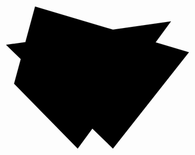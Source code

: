 <svg xmlns="http://www.w3.org/2000/svg" viewBox="0 0 300.05 232.73">
    <g id="Layer_2" data-name="Layer 2">
        <g id="Layer_1-2" data-name="Layer 1">
            <polyline class="cls-1" points="35.28 59.33 50.74 2.5 296.65 75.58 175.18 229.65 4.32 63.73 268.01 26.2 118.88 229.65 17.16 125.95 27.86 86.6"/>
            <path class="cls-2" d="M77,96.4h-6.6c-.7,0-.7,0-.7-.71V70.26a2.91,2.91,0,0,1,0-.66c0-.3-.15-.4-.46-.4H59.9c-.31,0-.41-.15-.41-.4V63.41c0-.81,0-.81.81-.81H87.15c.4-.05.55.1.55.5,0,1.82,0,3.68,0,5.54,0,.46-.2.56-.55.56-1.06,0-2.07,0-3.08,0H78.53c-1.11,0-1-.1-1,1V95.79C77.53,96.35,77.53,96.4,77,96.4ZM65.74,67.33c-.1,0-.2,0-.2.06s0,.25.15.25.15,0,.2,0S65.84,67.33,65.74,67.33Zm.3-3.27c-.05.2.1.25.25.3s.26-.1.2-.2,0-.35-.2-.35A.27.27,0,0,0,66,64.06Zm.81,3.12a.6.6,0,0,0,0,.91C67,67.79,67.25,67.49,66.85,67.18Zm3.17.71a1.26,1.26,0,0,1,0-.86.75.75,0,0,0,0-.9c-.1-.26-.25-.46,0-.76s0-.35-.25-.35a.69.69,0,0,0-.5.4c-.11.3-.06.66.25.76s.3.4.2.7a2.25,2.25,0,0,0,0,1.51A.47.47,0,0,0,70,67.89ZM71.48,80c-.1.35-.1.65.15.75s.51-.2.76-.4C72,80.28,71.78,80.13,71.48,80Zm.3-8.26a.37.37,0,0,0,.2.4.22.22,0,0,0,.16-.15.26.26,0,0,0-.16-.35C71.88,71.67,71.78,71.72,71.78,71.77Zm.41,15.76a.33.33,0,0,0,0,.46,7.17,7.17,0,0,1,.7,1.56c.35-.3.25-.56.1-.86a1.93,1.93,0,0,1-.2-1.51c.05-.1,0-.3-.25-.45C72.39,87,72.49,87.33,72.19,87.53Zm0-18.13a.23.23,0,0,0,.15.15s.15-.1.2-.15a.83.83,0,0,0-.2-.81A.72.72,0,0,0,72.19,69.4Zm.45,16.32c-.1,0-.15.1-.2.2s0,.25.15.25.15-.1.15-.15S72.74,85.77,72.64,85.72Zm0,5.09s.1,0,.15,0a.47.47,0,0,0,0-.61l-.1,0C72.64,90.35,72.49,90.56,72.64,90.81Zm.15-22.57c0,.1,0,.2.2.15s.2-.15.2-.2c-.1-.45-.3-.86,0-1.26.05-.05-.1-.25-.25-.3s-.2.1-.25.2-.1.35-.15.61C72.74,67.64,72.69,67.94,72.79,68.24Zm.76,6.15c-.36-.21-.56-.15-.66.25,0,.1-.1.2-.1.3s0,.2,0,.2a.14.14,0,0,0,.25,0c.15-.3.56-.25.76-.5C73.8,74.44,73.65,74.44,73.55,74.39Zm-.66,18.28c.1.4-.1.81.1,1.21.05.1.05.35.3.3a.44.44,0,0,0,.21-.4c-.1-.4-.26-.76-.36-1.16A.54.54,0,0,1,72.89,92.67Zm.81-23a.48.48,0,0,0-.1-.6c0-.1-.15,0-.25,0-.26.1-.31.3-.31.55a2.19,2.19,0,0,0,.31,1.06C73.5,70.21,73.45,69.9,73.7,69.65Zm-.25,6.15c-.1,0-.21.1-.21.25s.11.3.31.3a.18.18,0,0,0,.2-.2C73.65,76.05,73.6,75.85,73.45,75.8Zm0-4.44a1.4,1.4,0,0,0,.2,1.16C73.9,71.82,73.9,71.72,73.45,71.36Zm.5,1.82c0-.2,0-.35-.2-.35s-.15.1-.15.2.05.25.15.35S74,73.28,74,73.18Zm0-9.67a.81.81,0,0,0,0,.75C74.2,63.76,74.2,63.76,73.9,63.51ZM74,92c0,.1,0,.2.15.25s.1,0,.15-.15,0-.21-.15-.26A.16.16,0,0,0,74,92Zm.25-1.77c0-.15,0-.45-.1-.35-.3.2,0,.55-.05.86C74.25,90.56,74.15,90.35,74.25,90.2Zm0-1.31a.13.13,0,0,0,.15-.15c.05-.1,0-.25-.1-.25s-.2,0-.2.1A.24.24,0,0,0,74.2,88.89Zm.1-6.14c0,.65.4,1.21.25,1.91a1.72,1.72,0,0,1-.25.71c-.1.15,0,.25,0,.3s.2,0,.25-.1.05-.15.1-.2a6.94,6.94,0,0,0-.4-4.08c0-.05,0-.1-.15-.05A7.81,7.81,0,0,0,74.3,82.75Zm.15-14.31c-.1,0-.2,0-.25.1s0,.2.15.2.2,0,.2-.15S74.5,68.49,74.45,68.44Zm0,11.18c-.2.46-.2.46,0,1C74.55,80.18,74.6,79.93,74.4,79.62Zm.2-10.17c0,.15.1.15.21.15a.18.18,0,0,0,.2-.2c-.05-.05-.05-.15-.15-.1S74.6,69.3,74.6,69.45Zm1.16.1c-.4.45-.35.5,0,.86,0,.1.1.15,0,.2s-.1.2-.2.1-.35,0-.35.2,0,.4.3.25.66.15,1,0c-.55-.7-.35-1.56-.61-2.42C75.71,69.05,76,69.3,75.76,69.55ZM76,92.42a.09.09,0,0,0,.15,0,.43.43,0,0,0,0-.66C75.81,92,75.76,92.17,76,92.42Zm.05,1c-.1,0-.15.1-.15.2s0,.25.15.25.21-.1.21-.25A.22.22,0,0,0,76,93.43Zm.91-26.95s.1,0,.15,0,0-.3-.25-.51C76.77,66.18,76.67,66.33,76.92,66.48Zm.15-1.71c0-.26.3-.56-.15-.86,0,.6-.3,1.11-.1,1.76C77.17,65.37,77.07,65.07,77.07,64.77Zm.71,3.42c0,.1.1.1.2.1s.2-.05.15-.1c-.1-.3.1-.55-.15-.91A1.28,1.28,0,0,0,77.78,68.19Zm2.37-3.32s0,.15,0,.2c.51-.35.51-.35-.15-.86A5.61,5.61,0,0,0,80.15,64.87Zm.8,1.66c-.1,0-.2-.25-.3,0a.25.25,0,0,0,0,.35c.15,0,.25.1.35,0A.18.18,0,0,0,81,66.53Zm2.22-2.62a.43.43,0,0,0-.15-.3.34.34,0,0,0-.56,0,.72.72,0,0,0,0,.55c.15.25,0,.45,0,.71-.15.45-.35.95,0,1.41a.81.81,0,0,1,.15.75,5.69,5.69,0,0,0-.1.86.32.32,0,0,0,.2.4.39.39,0,0,0,.41-.25,2.36,2.36,0,0,0,.3-1.51C83.47,65.62,83.07,64.77,83.17,63.91Zm1.31.35a.18.18,0,0,1-.15-.05c-.36,0-.31.15-.31.35s.1.26.15.36A1.28,1.28,0,0,1,84.53,66v.7c0,.1,0,.25.15.25s.25-.1.25-.25c0-.65.1-1.31.2-2.17C85.13,64.16,85.08,64.11,84.48,64.26Z"/>
            <path class="cls-2" d="M90.22,72.12A13.18,13.18,0,0,1,93,66.23a10.4,10.4,0,0,1,4.79-3.08,21.83,21.83,0,0,1,4.43-.95,33.68,33.68,0,0,1,5.94-.1,19.53,19.53,0,0,1,6.1,1.26,10.13,10.13,0,0,1,6,5.79,20.17,20.17,0,0,1,1.46,6.45c.1,1.61.1,3.22,0,4.83A22.94,22.94,0,0,1,119.89,90a11.13,11.13,0,0,1-6.6,6.1A19.67,19.67,0,0,1,108,97c-.71,0-1.41.1-2.12.1a26.62,26.62,0,0,1-6.29-.65,11.07,11.07,0,0,1-7.66-5.79,20.64,20.64,0,0,1-1.71-5.39,34.87,34.87,0,0,1-.45-6.55A24.71,24.71,0,0,1,90.22,72.12Zm4.13,12.54c.05,0,0-.2-.1-.25a3.38,3.38,0,0,1-.5-1.66,2,2,0,0,0-.46-1.26,2.89,2.89,0,0,1-.4-2.37,3.27,3.27,0,0,0-.1-1.56,1.67,1.67,0,0,1,0-.86,3.13,3.13,0,0,0,.1-1.91,3,3,0,0,1-.1-1.76c0-.2,0-.46.25-.61a.34.34,0,0,0,0-.5,1.78,1.78,0,0,1-.15-.71A4.41,4.41,0,0,1,92.69,69a.45.45,0,0,0-.1-.21c-.1,0-.15,0-.2.06-.31.2-.56,1.56-.31,1.76.76.6.56,1.31.41,2.06a5.22,5.22,0,0,0-.16,1.51c.26,1.47-.55,3,.11,4.49,0,.1,0,.25,0,.4a5.76,5.76,0,0,0,.65,2.87,2.84,2.84,0,0,1,.35,1.31c0,.61.21,1.21.25,1.81a1.38,1.38,0,0,0,.76.91C94.4,85.47,94.2,85.06,94.35,84.66Zm-.86-4.53c.16.05.26-.1.26-.25a.25.25,0,0,0-.26-.26.18.18,0,0,0-.2.16C93.29,80,93.39,80.13,93.49,80.13Zm.51-2a2,2,0,0,0,.1,1.62c.05.15.1.3.3.25a.31.31,0,0,0,.2-.41,1.21,1.21,0,0,1,.05-1.1A.39.39,0,0,0,94.3,78,.34.34,0,0,0,94,78.16Zm.5-10.27a.32.32,0,0,0,.3.25.28.28,0,0,0,.2-.35c-.1-.46-.2-.91-.3-1.31,0-.15-.2-.3-.35-.2s-.15.2-.1.45S94.4,67.49,94.5,67.89Zm0,13.25c-.2,0-.2.15-.2.25a.27.27,0,0,0,.3.3c.15,0,.2-.15.15-.3A.24.24,0,0,0,94.45,81.14Zm.91,7.15c-.1-.1-.2-.2-.36-.1a.14.14,0,0,0,0,.25c.21.2.16.5.51.76A1.35,1.35,0,0,0,95.36,88.29ZM95.26,75c.2,0,.25-.15.25-.35s-.05-.45-.3-.45-.15.2-.15.35S95.06,75,95.26,75Zm.45,14.86c.05,0,.1-.1.1-.15s0-.3-.15-.3-.1.15-.15.25S95.56,90,95.71,89.9Zm-.15-22.62s0,.16.15.11.1-.11.1-.16c0-.2,0-.35-.2-.45A.57.57,0,0,0,95.56,67.28Zm1,.16a.21.21,0,0,0,.2.2.27.27,0,0,0,.15-.25,2.79,2.79,0,0,0-.56-1.57C96.41,66.43,96.57,66.93,96.57,67.44Zm0,5.23a.19.19,0,0,0-.21.21.27.27,0,0,0,.16.25c.15,0,.15-.1.2-.2S96.67,72.72,96.57,72.67Zm-.21,2.47s0,.15.11.15.2-.05.2-.15,0-.15-.1-.15S96.36,75,96.36,75.14Zm.86,14.61c0-.2-.15-.3-.35-.3a.27.27,0,0,0-.2.3,2.2,2.2,0,0,0,.4,1.06A3,3,0,0,0,97.22,89.75Zm-.25-21A1.46,1.46,0,0,0,97.22,70,1.51,1.51,0,0,0,97,68.74Zm.15,16.93c-.05,0-.1.1-.1.15s0,.15.15.1,0,0,.1-.1A.16.16,0,0,0,97.12,85.67Zm4.53-16.42a5.31,5.31,0,0,0-3.37,3.12,17.77,17.77,0,0,0-.91,6.7,27.85,27.85,0,0,0,.2,3.53,16.17,16.17,0,0,0,1.06,4.28,5.7,5.7,0,0,0,2.92,2.92,9.14,9.14,0,0,0,3.23.7,10.87,10.87,0,0,0,4.78-.6A5.79,5.79,0,0,0,113,86.37c.9-2.26.9-4.68,1.1-7.1a21.94,21.94,0,0,0-.2-3.73,13.73,13.73,0,0,0-.65-2.82,5.46,5.46,0,0,0-3.43-3.47,12,12,0,0,0-3.93-.66A11.35,11.35,0,0,0,101.65,69.25ZM98.08,93a7.62,7.62,0,0,1-.1-1.51v-.05a.32.32,0,0,0-.31-.25.27.27,0,0,0-.15.25,12.34,12.34,0,0,0,0,1.36.7.7,0,0,0,.36.56A.32.32,0,0,0,98.08,93Zm1.61.91a.85.85,0,0,0,0-.35c.05-.36,0-.56-.2-.41s-.15.56-.15.81a.3.3,0,0,0,.15.3C99.74,94.23,99.69,94.08,99.69,93.93Zm.25-27.2a.38.38,0,0,0-.3.4c0,.15.1.31.3.36s.3-.21.35-.41S100.19,66.73,99.94,66.73Zm1.71,25.44a.28.28,0,0,0-.25.4c0,.2,0,.5.25.5s.15-.3.21-.45S101.9,92.17,101.65,92.17Zm0,2.26c-.05-.05-.15,0-.15,0-.2.31,0,.56.1.86.05,0,.1.15.15.2s.15.05.21.05a.46.46,0,0,0,.2-.3A2.52,2.52,0,0,0,101.65,94.43Zm.56-3.42c-.31,0-.31.25-.35.45s0,.35.25.35.3-.25.3-.4S102.41,91.06,102.21,91Zm.5-26.7c0-.1-.2-.2-.3-.1s-.1.15-.1.25a10.89,10.89,0,0,1,.35,1.16c0,.1.1.25.25.25s.2-.25.2-.4A2.52,2.52,0,0,0,102.71,64.31Zm1.46,27.2c0-.05-.15-.15-.2-.1s-.15.15-.15.2c.05.3.1.66.15,1a.27.27,0,0,0,.25.15c.15,0,.15-.1.2-.25v-.35C104.47,91.91,104.27,91.71,104.17,91.51Zm.35,3c0-.1-.1-.15-.2-.1a.11.11,0,0,0-.1.1,5,5,0,0,1-.25,1.26c0,.2,0,.36.3.41s.3-.16.3-.36a1.88,1.88,0,0,1,.06-1A.31.31,0,0,0,104.52,94.48Zm3.63-29.66c0-.31-.1-.56-.4-.61a.2.2,0,0,0-.2.3c0,.26,0,.56.35.66A.38.38,0,0,0,108.15,64.82Zm.4,2.26a1.44,1.44,0,0,0-.45-1c0-.16-.25-.11-.35,0s-.15.2-.1.25c.45.4.15.75-.05,1.11C108.3,67.59,108.5,67.49,108.55,67.08Zm.26,26.25c-.11,0-.16,0-.16.15a.19.19,0,0,0,.21.2s0-.1.1-.15S108.86,93.33,108.81,93.33Zm1,2.46c.26,0,.15-.25.15-.4s.06-.2.06-.3.2-.3-.06-.35-.2.15-.25.3a1,1,0,0,0-.05.4C109.66,95.59,109.66,95.79,109.86,95.79Zm5-30.62a3.14,3.14,0,0,0,.4,2.06A2.63,2.63,0,0,0,114.9,65.17Zm.86,6.65a.54.54,0,0,1,0,.25,9.58,9.58,0,0,0-.15,2.72,1.66,1.66,0,0,0,.6,1.56.33.33,0,0,0,.2-.35c0-.61-.2-1.21-.15-1.87.1-1.2-.4-2.36-.15-3.57,0-.2-.1-.4-.25-.61A2.62,2.62,0,0,0,115.76,71.82Zm3.42,2a.32.32,0,0,0-.3.25.19.19,0,0,0,.2.21.42.42,0,0,0,.25-.26C119.33,73.93,119.23,73.88,119.18,73.83Zm.1-2.11c-.15,0-.3,0-.3.2s.15.4.4.4.36,0,.41-.3S119.48,71.77,119.28,71.72Z"/>
            <path class="cls-2" d="M134.54,96.45H128.4c-.81,0-.76,0-.76-.76V63.05c0-.3.1-.4.41-.4h11a45.22,45.22,0,0,1,6.39.4,12.47,12.47,0,0,1,6.4,2.62A9.14,9.14,0,0,1,155,71.31a21.49,21.49,0,0,1,.26,5.7,10,10,0,0,1-7,9.57,25,25,0,0,1-6.6,1c-2,.1-3.88.05-5.8.05-.7,0-.7,0-.7.76v7.3C135.25,96.45,135.25,96.45,134.54,96.45Zm-5.28-9s-.11.1-.11.15a.35.35,0,0,0,.31.26c.1,0,.15-.11.1-.21S129.46,87.38,129.26,87.48Zm.1-7.3c-.1,0-.21.1-.15.2a.38.38,0,0,0,.45.1.18.18,0,0,0,.2-.2C129.76,80.13,129.56,80.13,129.36,80.18Zm.95,3.78c-.1,0-.2,0-.15.15s.1.1.15.1.15,0,.15-.15S130.36,84,130.31,84Zm1,5a.34.34,0,0,0-.25-.4c-.2-.05-.25.1-.25.25s-.1.46.15.66C131.07,89.25,131.17,89.09,131.27,88.94Zm-.1-20c-.35,0-.35.35-.4.6a.28.28,0,0,0,.3.35c.3-.05.4-.25.45-.55S131.37,68.9,131.17,69ZM131,90.1c-.15,0-.2.15-.2.25a.33.33,0,0,0,.25.31c.15,0,.2-.16.2-.31S131.17,90.05,131,90.1Zm0-5.59a.5.5,0,0,0-.15,0,.23.23,0,0,0,.15.25c.05,0,.15,0,.15-.1S131.07,84.51,131,84.51ZM133,79.37a5.93,5.93,0,0,0,.2-3.12.88.88,0,0,1,0-.71.45.45,0,0,0-.15-.5.26.26,0,0,0-.4-.05c-.2.15-.05.25,0,.35a.41.41,0,0,1,.15.56,1.39,1.39,0,0,0,0,1,2.1,2.1,0,0,1-.05,1.25,1.38,1.38,0,0,0,.1,1.26A.39.39,0,0,1,133,79.37Zm-.15,10.28a.13.13,0,0,0-.15.15c0,.1.1.15.2.15s.15,0,.15-.1S133,89.7,132.88,89.65Zm-.1-8.61c.05.15.1.35.3.35s.15-.2.15-.35a1.23,1.23,0,0,0-.35-1.16A3.2,3.2,0,0,0,132.78,81Zm.3,2a1.55,1.55,0,0,0-.05-1.06C132.68,82.45,132.68,82.55,133.08,83Zm.76,6.6c.25-.35.3-.61,0-.91A1.41,1.41,0,0,0,133.84,89.6Zm.6,1.16c0-.15,0-.36-.2-.41s-.25.1-.3.26c-.15.4-.35.85.25,1.25C134.29,91.46,134.34,91.11,134.44,90.76Zm1.46-9.47c2.07-.05,4.13,0,6.2-.1a6.54,6.54,0,0,0,2.62-.66A4.31,4.31,0,0,0,147,78.06a10.62,10.62,0,0,0,.5-2.52,7.1,7.1,0,0,0-.45-3.37,3.54,3.54,0,0,0-1.67-1.86,7.84,7.84,0,0,0-3.52-1.06c-2-.1-4,0-6,0-.65,0-.65,0-.65.6V80.58C135.25,81.24,135.25,81.29,135.9,81.29Zm0-17.48c0,.1,0,.2.16.2s.1-.1.1-.15a.22.22,0,0,0-.21-.2C135.85,63.66,135.85,63.76,135.9,63.81Zm.36,2.27c-.36.4-.15.65.05.9A1.41,1.41,0,0,0,136.26,66.08Zm1.21-1.36c.15-.31-.05-.61-.21-.91,0-.1-.15-.25-.3-.15s-.1.2-.05.3.3.45.15.6c-.4.51.1.71.3,1C137.42,65.27,137.26,65,137.47,64.72Zm-.11,2a.15.15,0,0,0-.2-.1c-.15,0-.2.15-.15.25a2.14,2.14,0,0,1,.25.81s.1.1.16.1.2-.1.2-.3A7.71,7.71,0,0,0,137.36,66.68Zm2.12-2.32a.29.29,0,0,0,.2.31c.1,0,.15-.11.15-.21a.3.3,0,0,0-.15-.3A.22.22,0,0,0,139.48,64.36Zm.71,21.41a.17.17,0,0,0-.05.1c0,.1.05.2.15.2s.1-.1.1-.15S140.34,85.72,140.19,85.77Zm.5-20.85c.05.15.15.25.3.2s.2-.15.2-.25a1.61,1.61,0,0,0-.5-1C140.44,64.36,140.69,64.61,140.69,64.92Zm.35,20.3a.27.27,0,0,0,.25.15,1.44,1.44,0,0,0,.21-.25c.1-.31-.06-.46-.71-.41A3.92,3.92,0,0,1,141,85.22Zm.05-2.32c-.05.1-.05.2,0,.2s.2,0,.2-.1a.38.38,0,0,0-.1-.2C141.14,82.8,141.09,82.85,141.09,82.9Zm2.47,1.46a2.34,2.34,0,0,1-.05-1c.05,0,0-.15-.1-.2s-.15,0-.2.1c-.15.2-.15.66-.56.51s-.15-.51-.15-.76-.1-.25-.25-.25-.3.1-.25.3.2.4.1.6c-.15.46.1.61.45.76s.56.2.66.55C143.31,84.71,143.61,84.61,143.56,84.36Zm-.91-19a.19.19,0,0,0,.21.2c.1,0,.15-.1.1-.15s-.05-.2-.21-.2S142.6,65.27,142.65,65.32Zm.61,2.12a.29.29,0,0,0-.3.3c0,.1,0,.25.15.25s.25-.2.3-.35S143.36,67.44,143.26,67.44Zm1-.91c-.06,0-.16.1-.11.15a.54.54,0,0,0,.46.45c.1,0,.15,0,.1-.25A.44.44,0,0,0,144.22,66.53Zm.5-.66c0,.21.15.31.35.21s.4-.16.25-.36,0-.6-.25-.9A.92.92,0,0,0,144.72,65.87Zm.2,2.32c-.15,0-.2.1-.2.2s.1.2.2.15.15-.05.15-.1S145,68.19,144.92,68.19Zm1-1.76c.15.1.35,0,.35-.15a1.56,1.56,0,0,1,.2-1.06c0-.1,0-.2-.15-.25a.15.15,0,0,0-.2.15c0,.4-.35.5-.66.75C145.68,66.08,145.78,66.28,145.93,66.43Zm.1,1.06c-.1.35.1.6.2,1C146.58,67.89,146.58,67.89,146,67.49Zm.25,15.91c.3.41.05.81.1,1.26.25-.1.35-.25.35-.4-.1-.4.21-.81.05-1.21a1.24,1.24,0,0,0-.65-.76A2.07,2.07,0,0,0,146.28,83.4Zm.4-3a.66.66,0,0,0,1-.05A1.25,1.25,0,0,0,146.68,80.43ZM148.3,72c-.26-.86-.16-1.76-.36-2.62a.94.94,0,0,1,.1-.81.94.94,0,0,0-.1-1,2,2,0,0,1-.15-1.21c.05-.61-.2-1.21-.2-1.87,0-.15-.15-.2-.3-.15s-.15.1-.15.2a7.6,7.6,0,0,0,.05,1.52,18.7,18.7,0,0,1,.4,3.32c0,.35-.15.6-.1,1a11.36,11.36,0,0,0,.7,2.21C148.45,72.42,148.35,72.22,148.3,72Zm.55,10.38c.3,0,.55,0,.6.35s-.1.45-.35.55-.2.15-.2.3c-.05.36-.1.71-.15,1.11,0,.2-.05.51.25.61s.55-.31.55-.61a1.18,1.18,0,0,0-.1-.4c0-.2,0-.4.1-.5.56-.51.36-1.11.26-1.72s-.26-1.11-.26-1.71a5.51,5.51,0,0,0-.45-2.22c-.1-.2-.2-.3-.4-.2s-.1.2,0,.36.05.45-.3.4-.46.1-.36.45c.1.15.1.35.31.45.2-.05.25-.45.55-.3s0,.46.1.66c.15.45-.1,1,.15,1.41s0,.75-.35,1Zm-.15-5a5.53,5.53,0,0,0-.3-3.93C148.65,74.69,148.14,76,148.7,77.36Zm.75-10.83a.23.23,0,0,0-.2.25.29.29,0,0,0,.3.3c.16,0,.16-.1.16-.15A.32.32,0,0,0,149.45,66.53Zm.31,5.09a.24.24,0,0,0-.26.25.28.28,0,0,0,.26.25c.15,0,.2-.05.2-.2A.27.27,0,0,0,149.76,71.62Zm.8,3.82c-.5-.3-.5-.3-.91.1A1.37,1.37,0,0,0,150.56,75.44Zm-.4,1.41a.27.27,0,0,0-.15-.25s-.1,0-.1.05a.2.2,0,0,0,.1.26A.17.17,0,0,0,150.16,76.85ZM150,79.68c0,.2.35.6.5.55s.35-.2.35-.45-.3-.21-.45-.26S150.06,79.47,150,79.68Zm.55-2c-.6.4-.6.4.05,1.26A3.56,3.56,0,0,0,150.56,77.71Zm.35,3.53c0-.1-.1-.31-.3-.26s-.1.21-.1.36a.59.59,0,0,1,0,.5c-.1.15-.35.35-.1.45s.4-.05.45-.35c.05-.15.15-.25.21-.45C151,81.44,151,81.34,150.91,81.24Zm.26-12.39a.35.35,0,0,0,.45.35c.3-.76-.1-1.46-.1-2.22A3.4,3.4,0,0,0,151.17,68.85Zm.65,4.08c0-.1-.15-.21-.25-.16s-.2.21-.1.31a1.2,1.2,0,0,1,.15,1.16.38.38,0,0,0,.1.25c0,.05.1.1.15.1a.38.38,0,0,0,.2-.1.81.81,0,0,1,.05-.36A4.22,4.22,0,0,0,151.82,72.93Zm.4,4c-.25.35-.45.65-.15,1a4.17,4.17,0,0,1,.51.91C152.53,78.16,152.73,77.51,152.22,76.91Zm-.3-1.47c.05,0,.05.21.2.21a.29.29,0,0,0,.15-.26.18.18,0,0,0-.2-.2C152,75.19,151.92,75.34,151.92,75.44Zm.51,4.08c-.26,0-.26.21-.26.41s0,.2.15.2.21-.15.26-.3S152.58,79.52,152.43,79.52Zm.85-.3c-.05.15-.2.3.05.4s.25-.15.25-.35a1,1,0,0,0-.05-.35C153.33,79,153.28,79.12,153.28,79.22Z"/>
            <path class="cls-2" d="M167.59,96.45c-2.22,0-4.44,0-6.6,0-.55,0-.55,0-.61-.61V63.61c0-1.11-.1-1,1.06-1h5.79c.91,0,.91-.1.91.86V95.34a2,2,0,0,0,0,.55C168.19,96.35,167.94,96.45,167.59,96.45Zm-5.44-10.18c0-.1,0-.25-.05-.3s-.25.1-.25.25a.17.17,0,1,0,.3,0Zm-.2-20.7c-.1.05,0,.25.15.3a.57.57,0,0,0,.65-.2c.15-.15.1-.35-.05-.55s-.2-.3-.5-.25C162.1,65.07,162.25,65.42,162,65.57Zm1,3c-.2,0-.25.2-.25.36s0,.45.35.45c.15,0,.21-.2.26-.35S163.15,68.54,162.9,68.54Zm.31,5.34a.45.45,0,0,0-.21-.1.17.17,0,0,0-.15.25c.15.41,0,.86.2,1.41A1.24,1.24,0,0,0,163.21,73.88Zm-.06-10c-.3,0-.25.2-.3.35s0,.2.15.25.26-.2.31-.35S163.26,63.91,163.15,63.91Zm.11,22.16c-.15,0-.26.2-.31.35a.56.56,0,0,0,.16.56s.2,0,.25,0c.15-.15.1-.35.1-.56S163.56,86.07,163.26,86.07Zm-.11-4.43a.26.26,0,0,0-.2.3c0,.15.05.3.2.25a.27.27,0,0,0,.26-.25C163.36,81.79,163.31,81.64,163.15,81.64Zm.06,8.11a.16.16,0,0,0-.16.15c0,.15.31.45.41.4s0-.1.1-.15C163.51,89.9,163.46,89.75,163.21,89.75Zm.65-22.62c-.35-.3-.35-.3-.71-.3C163.41,67.23,163.41,67.23,163.86,67.13Zm-.4,20.4a.18.18,0,0,0-.2.2c0,.21,0,.41.3.41.1,0,.15-.1.2-.25S163.66,87.58,163.46,87.53Zm-.05-4.48c0,.1,0,.25.1.3a.24.24,0,0,0,.3-.15,1.06,1.06,0,0,0,.1-.8A.91.91,0,0,0,163.41,83.05Zm.3-2.62c0,.15.1.15.2.15s.2-.1.15-.25-.1-.1-.2-.1S163.66,80.33,163.71,80.43Zm1.06,12c0-.1-.05-.2-.15-.2s-.21.15-.21.3.05.2.16.2A.27.27,0,0,0,164.77,92.47Zm0-24.38c-.15,0-.25,0-.25.2s.1.2.25.2.2,0,.2-.15S165,68.09,164.82,68.09Zm.6-2.92a.27.27,0,0,0-.25-.15c-.1,0-.2.15-.15.25a2.34,2.34,0,0,1,0,1.31c-.05,0,0,.2.15.2s.25,0,.25-.15a3.69,3.69,0,0,0,.2-.81C165.57,65.62,165.47,65.42,165.42,65.17Zm.3,5.84v1.66c0,.41,0,.76-.35,1a.33.33,0,0,0-.1.45,1.67,1.67,0,0,1,.1,1.47c-.1.2.15.6.4.55s.26-.25.26-.45V74.49a1.48,1.48,0,0,1,.05-.66,8.16,8.16,0,0,0,.25-2.92.67.67,0,0,0-.35-.7C165.67,70.41,165.72,70.71,165.72,71Zm-.15,19.34c0,.05,0,.15.05.15s.15,0,.2-.15,0-.15-.1-.2S165.57,90.25,165.57,90.35ZM167,89.4a.42.42,0,0,1,.05-.26c.46-.55-.05-1.15,0-1.76a.62.62,0,0,0-.2-.4.83.83,0,0,1-.6-.91.27.27,0,0,0-.25-.25c-.21,0-.26.15-.31.3,0,.41-.05.81-.05,1.21,0,.2.1.25.31.15.55-.15.55-.15.7.3a1.26,1.26,0,0,1,0,.61,6.05,6.05,0,0,0,0,2.11C167.08,90,167.08,90,167,89.4Zm-1.21-1c-.15,0-.15.1-.15.2s0,.25.15.25.16-.1.21-.25S166,88.39,165.82,88.44Zm.11-19c0,.1.1.15.2,0a.23.23,0,0,0,.15-.15c-.1-.4,0-.86-.35-1.31A1.49,1.49,0,0,0,165.93,69.45Zm.85-1.76c0,.2-.05.5.25.5a.33.33,0,0,0,.2-.45,3.8,3.8,0,0,1,0-1.26,2.58,2.58,0,0,0,0-1c0-.25,0-.55-.4-.45s-.45.25-.35.6a5.59,5.59,0,0,1,.35,1.61A1.92,1.92,0,0,1,166.78,67.69Zm-.05,14.81a1.4,1.4,0,0,1,.05,1c-.15.51.1.56.51.66V82.7c-.06-.46-.36-.81-.41-1.21A.85.85,0,0,0,166.73,82.5Zm.5-3.73a1,1,0,0,0,0-.86C166.83,78.42,166.83,78.42,167.23,78.77Z"/>
            <path class="cls-2" d="M202.39,89.5c.35.2.35.35.2.7a12.23,12.23,0,0,1-2.06,3,10.94,10.94,0,0,1-4.94,3,14.53,14.53,0,0,1-3.52.65,25.49,25.49,0,0,1-3.38.15,19.18,19.18,0,0,1-7.15-1.41,10.3,10.3,0,0,1-4.94-4.23A17.2,17.2,0,0,1,174.34,85a39.62,39.62,0,0,1-.41-4.33,27.44,27.44,0,0,1-.05-3.52,38.28,38.28,0,0,1,.71-5.8,12,12,0,0,1,4.33-6.9,9.19,9.19,0,0,1,2.57-1.31,16.65,16.65,0,0,1,4.68-1,25.75,25.75,0,0,1,3.43-.26c.8,0,1.66.11,2.52.21a23.2,23.2,0,0,1,2.67.4c3.37.65,6.09,2.22,7.55,5.49a12.81,12.81,0,0,1,1,4.18c.1,1.36,0,2.72,0,4.08-.05.71-.05.71-.66.71h-6.19c-.55,0-.61,0-.55-.56,0-.91,0-1.81,0-2.72a5,5,0,0,0-4.44-4.94,18.46,18.46,0,0,0-3.32-.15,7.12,7.12,0,0,0-3.73,1.16,5,5,0,0,0-1.91,2.52,14.75,14.75,0,0,0-.81,4.23,29.08,29.08,0,0,0-.1,3,26.35,26.35,0,0,0,.81,6.3,5.91,5.91,0,0,0,4.68,4.48,7.74,7.74,0,0,0,3.43.15,14.84,14.84,0,0,0,2-.45,7.16,7.16,0,0,0,3.88-3.32c.1-.16.15-.31.25-.51a.15.15,0,0,0,.1,0C198.61,87.18,200.53,88.34,202.39,89.5Zm-27.2-12.34c.05.4.05.65-.3.9a.34.34,0,0,0,0,.61.83.83,0,0,1,.35,1,2.09,2.09,0,0,0,.15.81,1.64,1.64,0,0,1,.05.71,4.39,4.39,0,0,0,.21,2.16A4.82,4.82,0,0,1,175.9,85a5.19,5.19,0,0,1-.05,1.26c0,.15,0,.25.1.25s.25,0,.3-.15a.39.39,0,0,0,.05-.4,1.13,1.13,0,0,1-.05-.7c.05-.26.4-.26.45-.51a3.91,3.91,0,0,1-.8-3.12c.2-.86-.41-1.71.15-2.47.1-.1-.1-.25-.15-.4a2.38,2.38,0,0,1,0-2.52c.05,0,.05-.1.05-.15C175.49,76.25,175.09,76.6,175.19,77.16Zm.36-2.22c-.11,0-.21,0-.21,0-.15.25.1.4.26.55.05,0,.05,0,.15.06C175.9,75.24,175.8,75,175.55,74.94ZM176.4,83a.18.18,0,0,0,.2.2c.15,0,.26,0,.26-.25s-.11-.15-.21-.15S176.45,82.85,176.4,83Zm1.11-1.46c0-.15-.1-.25-.25-.2s-.2.15-.15.25a.18.18,0,0,0,.2.2C177.41,81.74,177.51,81.69,177.51,81.54Zm0-7.1a.26.26,0,0,0,.1.2c.1.1.1,0,.15-.1s0-.2-.1-.2S177.41,74.34,177.46,74.44Zm1.16,16.92a2.18,2.18,0,0,1-.2-1c.05-.35-.1-1,.25-1,.5,0,.25.55.3.9s-.1.56.25.66c.15-.15.1-.3.1-.45a6.17,6.17,0,0,0-.3-1.92,2.46,2.46,0,0,0-.65-1.46c-.1-.1-.15-.2-.26-.15a.25.25,0,0,0-.05.35c.1.15.26.3.36.45s.25.61.05.76c-.36.25-.2.55-.31.81-.2.65,0,1.41-.55,2a2.16,2.16,0,0,1,.81.71A.68.68,0,0,0,178.62,91.36Zm-.35-22.67c.3-.3.25-.55-.05-1C178.06,68.14,178,68.39,178.27,68.69Zm.2.86a.17.17,0,0,0-.31,0,.31.31,0,0,0,0,.35c.26.31.46.36.76.1C178.82,69.75,178.62,69.7,178.47,69.55Zm-.15,2.17a.18.18,0,0,0,.05.15c0,.15.1.3.3.25a.25.25,0,0,0,.1-.4,1,1,0,0,1-.05-1.11C178,71,178,71,178.32,71.72Zm.2,1.56a1.86,1.86,0,0,1-.1,1.46.43.43,0,0,0,.3.6c.35,0,.4-.25.4-.5a14.32,14.32,0,0,0-.1-1.46c-.05-.3,0-.61-.25-.91A.69.69,0,0,0,178.52,73.28Zm.35,7.5c.15,0,.4,0,.35-.3a.52.52,0,0,0-.45-.5c-.25,0-.25.2-.25.3C178.57,80.58,178.52,80.83,178.87,80.78Zm-.05-4.73s-.15,0-.2.1c-.15.3.1.55.3.81C179,76.6,179.17,76.3,178.82,76.05Zm-.15,5.59c.1.45.35.5.75.4A.78.78,0,0,0,178.67,81.64Zm.3,2.27c.3-.41,0-1,.5-1.21C178.72,82.7,178.57,83.05,179,83.91Zm.25,1.41a.12.12,0,0,0,.2,0c.21-.31,0-.46-.3-.61h-.05A.45.45,0,0,0,179.22,85.32Zm.1,1.05c-.3.61.21.91.36,1.31,0,.1.15.21.3.1s.05-.2,0-.3a1.45,1.45,0,0,1-.35-1c0-.3,0-.65-.36-.8C179,85.92,179.42,86.17,179.32,86.37Zm.86-18.58a.65.65,0,0,0-.65.2.13.13,0,0,0,0,.2c.2.15.4,0,.6,0a.33.33,0,0,0,.35-.2C180.43,67.89,180.33,67.84,180.18,67.79Zm-.55,2.67c0,.05,0,.2.15.2s.2-.25.2-.4a.27.27,0,0,0-.2-.31C179.57,70.05,179.63,70.26,179.63,70.46Zm1.2,2.06a2.52,2.52,0,0,0-1,.51.38.38,0,0,0,.1.2,1.52,1.52,0,0,0,1-.61C180.88,72.57,180.88,72.52,180.83,72.52Zm-1,16.73s.05.1.1.15a.1.1,0,0,0,.15-.05c.05-.15,0-.21-.1-.26S179.88,89.14,179.88,89.25Zm.7-24c-.2.3-.05.5.15.7A.6.6,0,0,0,180.58,65.27Zm.91,5.44c-.05.2.15.3.3.3s.25-.25.25-.4,0-.25-.3-.25A.39.39,0,0,0,181.49,70.71Zm.55-6.85c-.3.1-.4.45-.1.6.51.26.46.66.46,1.11a4.14,4.14,0,0,0,0,1.11c.2.71.25,1.41-.56,1.76.15.36.61.15.61.56s-.05.6.25.8a.59.59,0,0,0,.35-.8,1.83,1.83,0,0,1,0-1.16,2.3,2.3,0,0,0-.05-1,4.69,4.69,0,0,1-.15-1.66V63.66A1,1,0,0,0,182,63.86Zm-.1,2.87a.18.18,0,0,0-.15,0c0,.1,0,.15.1.2s.1,0,.1,0S182,66.78,181.94,66.73Zm1.31,26.85c.05-.1,0-.15-.1-.2s-.2,0-.2.1.05.15.1.15S183.2,93.63,183.25,93.58Zm.46-1.92c.1-.2.3-.4.25-.55a13.67,13.67,0,0,1-.2-1.41.6.6,0,0,0-.16,0s-.1,0-.1.1a2.83,2.83,0,0,0,0,.65,2.25,2.25,0,0,1,0,1.31A.28.28,0,0,0,183.71,91.66Zm.65,2.77a.25.25,0,0,0,0,.36c.25,0,.3-.1.35-.26a.44.44,0,0,0-.2-.45A1.25,1.25,0,0,0,184.36,94.43Zm.6-1.26a.19.19,0,0,0,.06-.3.59.59,0,0,0-.36-.15c-.2,0-.2.15-.2.3a1.45,1.45,0,0,0,.1.76C184.86,93.63,184.71,93.27,185,93.17Zm3.18-27c0-.1-.1-.15-.2-.15s-.1,0-.16,0c.21.4-.25.85.16,1.41A3.25,3.25,0,0,0,188.14,66.18Zm0,27.15a.11.11,0,0,0-.1.1.13.13,0,0,0,.15.15c.1,0,.1,0,.1-.15S188.24,93.27,188.14,93.33Zm2.16,1.41c-.1.2.1.25.26.25s.55.05.6-.35a.42.42,0,0,0-.35-.41C190.61,94.33,190.35,94.43,190.3,94.74Zm.46-3.33c-.36.56,0,.81.2,1.11A1.49,1.49,0,0,0,190.76,91.41Zm.25,1.41c-.1-.1-.2.05-.2.15a.39.39,0,0,0,.2.41.84.84,0,0,1,.2-.16A1,1,0,0,0,191,92.82Zm.45-27.95c-.15.25-.05.4.2.45s.46.15.61,0-.15-.3-.3-.4,0-.36-.26-.36S191.56,64.77,191.46,64.87Zm.36-1.56c-.11-.06-.16,0-.21.1a.27.27,0,0,0,.15.25c.1.05.16,0,.21-.15S191.92,63.31,191.82,63.31Zm.4,4.63c.35,0,.3-.35.35-.55a.46.46,0,0,0-.45-.51c-.2,0-.26.2-.26.45S191.86,67.89,192.22,67.94Zm.65,25c0,.36.15.81-.05,1.06-.35.45.1.91,0,1.36a.32.32,0,0,0,.25.3.33.33,0,0,0,.31-.25,2.35,2.35,0,0,0,.15-.86,11.42,11.42,0,0,1-.1-2.61,1,1,0,0,0-.36-.81A7.59,7.59,0,0,0,192.87,93Zm.86-25.23c.05-.41.15-.71-.2-1C193.53,67.08,193.33,67.44,193.73,67.74Zm.4,23.82a3.54,3.54,0,0,0,.1,2.42A2.17,2.17,0,0,0,194.13,91.56Zm1.21-24.68-.15-1.06H195c.05.36.1.76.15,1.11C195.24,66.93,195.29,66.88,195.34,66.88Zm1.21,25.64a1.22,1.22,0,0,1,0-2c-.15-.15-.5.26-.45-.2,0-.1.05-.3-.1-.3s-.26.15-.26.3v2.47c0,.15,0,.25.26.4C196.2,93,196.35,92.72,196.55,92.52ZM196,67.94c-.06.1.05.2.15.25l.15-.15c0-.1-.05-.2-.15-.25S196.05,67.84,196,67.94Zm.2,1.51c-.15,0-.2.15-.15.3s.1.46.45.46c.1,0,.15-.11.15-.26S196.5,69.45,196.2,69.45Zm.35-5a.24.24,0,0,0-.25-.25c-.15,0-.2.15-.25.25a1.91,1.91,0,0,0,0,.56c.05.3-.16.8.3.75s.1-.45.15-.75Zm1.26,8.21c0-.15-.05-.3-.25-.3s-.36.2-.31.4.16.56.51.61C197.91,73.13,197.76,72.93,197.81,72.67ZM197.56,69c-.05.15-.1.3.05.35s.25-.1.3-.25,0-.25-.1-.41A.48.48,0,0,0,197.56,69Zm.9-2a.2.2,0,0,0-.2.25c0,.21.25.26.46.31s.15-.05.15-.21S198.77,66.93,198.46,67Zm.26,1.92c-.06-.05-.11-.16-.26-.16s-.15.16-.15.26a1.86,1.86,0,0,0,.35.9A1,1,0,0,0,198.72,68.9Zm.95-3.08c-.3.56-.3.81.05,1.67A2.37,2.37,0,0,0,199.67,65.82Zm.61,6.6h-.1c-.15.25-.11.41.15.61A.47.47,0,0,0,200.28,72.42Zm.3,1.31s0-.2-.1-.2a.23.23,0,0,0-.25.25.26.26,0,0,0,.2.25C200.58,74,200.58,73.88,200.58,73.73Zm.35-5.89c-.15,0-.2.15-.2.3s.05.1.15.1a.24.24,0,0,0,.25-.25C201.13,67.89,201,67.84,200.93,67.84Zm0,2c0,.1.1.2.2.15s.2,0,.2-.1c0-.35.11-.7-.15-1A1.27,1.27,0,0,0,200.93,69.8Zm.86,1.87c-.2,0-.25.1-.25.2s0,.3.15.3.25-.1.25-.2S201.94,71.67,201.79,71.67Z"/>
            <path class="cls-2" d="M79.36,123.43H75.17c-.44,0-.44,0-.44-.45V106.85a1.4,1.4,0,0,1,0-.41c0-.2-.1-.26-.29-.26H68.53c-.19,0-.25-.1-.25-.26v-3.41c0-.51,0-.51.51-.51h17c.25,0,.35.06.35.32,0,1.15,0,2.33,0,3.51,0,.29-.13.35-.35.35-.67,0-1.31,0-2,0H80.35c-.71,0-.64-.06-.64.64V123C79.71,123.39,79.71,123.43,79.36,123.43ZM72.23,105c-.06,0-.12,0-.12,0s0,.16.09.16.1,0,.13,0S72.3,105,72.23,105Zm.2-2.08c0,.13.06.16.16.19s.16-.06.12-.12,0-.23-.12-.23A.17.17,0,0,0,72.43,102.92Zm.51,2a.39.39,0,0,0,0,.58C73,105.29,73.19,105.09,72.94,104.9Zm2,.45a.82.82,0,0,1,0-.54.48.48,0,0,0,0-.58c-.06-.16-.16-.29,0-.48s0-.22-.16-.22a.44.44,0,0,0-.32.25c-.06.2,0,.42.16.48s.19.26.13.45a1.39,1.39,0,0,0,0,1A.3.3,0,0,0,75,105.35Zm.93,7.7c-.07.22-.07.41.09.48s.32-.13.48-.26C76.23,113.21,76.07,113.11,75.88,113.05Zm.19-5.24c0,.09,0,.19.12.25a.13.13,0,0,0,.1-.09.17.17,0,0,0-.1-.23C76.13,107.74,76.07,107.78,76.07,107.81Zm.25,10a.2.2,0,0,0,0,.28,5,5,0,0,1,.45,1c.22-.19.16-.35.06-.54s-.29-.58-.13-1c0-.06,0-.19-.16-.29C76.45,117.49,76.51,117.68,76.32,117.81Zm0-11.5s.07.09.1.09.09-.06.13-.09a.52.52,0,0,0-.13-.51A.46.46,0,0,0,76.32,106.31Zm.29,10.35c-.06,0-.1.06-.13.12s0,.16.1.16.09-.06.09-.09S76.67,116.69,76.61,116.66Zm0,3.22s.06,0,.1,0,.09-.25,0-.38l-.07,0C76.61,119.59,76.51,119.72,76.61,119.88Zm.1-14.31c0,.07,0,.13.12.1s.13-.1.13-.13c-.06-.29-.19-.54,0-.8,0,0-.06-.16-.16-.19s-.12.07-.16.13-.06.22-.09.38S76.64,105.38,76.71,105.57Zm.48,3.9c-.23-.13-.36-.1-.42.16,0,.06-.06.13-.06.19s0,.13,0,.13a.09.09,0,0,0,.16,0c.09-.19.35-.16.48-.32C77.34,109.5,77.25,109.5,77.19,109.47Zm-.42,11.59c.06.26-.06.51.06.77,0,.06,0,.22.2.19a.3.3,0,0,0,.12-.26c-.06-.25-.16-.47-.22-.73A.36.36,0,0,1,76.77,121.06Zm.51-14.59a.33.33,0,0,0-.06-.39c0-.06-.1,0-.16,0a.32.32,0,0,0-.19.35,1.37,1.37,0,0,0,.19.67C77.15,106.82,77.12,106.63,77.28,106.47Zm-.16,3.89c-.06,0-.13.07-.13.16s.07.19.2.19a.11.11,0,0,0,.12-.12C77.25,110.52,77.22,110.4,77.12,110.36Zm0-2.81a.91.91,0,0,0,.13.74C77.41,107.84,77.41,107.78,77.12,107.55Zm.32,1.15c0-.12,0-.22-.13-.22s-.09.06-.09.13,0,.16.09.22S77.44,108.77,77.44,108.7Zm0-6.13a.49.49,0,0,0,0,.48C77.6,102.73,77.6,102.73,77.41,102.57Zm.06,18.05c0,.06,0,.12.1.15s.06,0,.09-.09,0-.13-.09-.16A.1.1,0,0,0,77.47,120.62Zm.16-1.12c0-.1,0-.29-.06-.23s0,.36,0,.55C77.63,119.72,77.57,119.59,77.63,119.5Zm0-.83a.09.09,0,0,0,.1-.1c0-.06,0-.16-.07-.16a.08.08,0,0,0-.13.07A.16.16,0,0,0,77.6,118.67Zm.06-3.9c0,.42.26.77.16,1.21a1,1,0,0,1-.16.45c-.06.1,0,.16,0,.19a.17.17,0,0,0,.16-.06s0-.1.06-.13a4.5,4.5,0,0,0-.26-2.59s0-.06-.09,0A5.2,5.2,0,0,0,77.66,114.77Zm.1-9.07c-.06,0-.13,0-.16.06s0,.13.1.13.12,0,.12-.09S77.79,105.73,77.76,105.7Zm0,7.09c-.13.29-.13.29,0,.64C77.82,113.14,77.86,113,77.73,112.79Zm.13-6.45c0,.1.06.1.12.1a.12.12,0,0,0,.13-.13s0-.1-.09-.07S77.86,106.24,77.86,106.34Zm.73.06c-.26.29-.22.32,0,.55,0,.06.07.09,0,.12s-.06.13-.12.07-.23,0-.23.13,0,.25.19.16.42.09.64,0c-.35-.44-.22-1-.38-1.53C78.56,106.08,78.72,106.24,78.59,106.4Zm.13,14.5a.06.06,0,0,0,.09,0,.27.27,0,0,0,0-.41C78.62,120.62,78.59,120.74,78.72,120.9Zm0,.64c-.06,0-.1.07-.1.13s0,.16.1.16.13-.07.13-.16A.15.15,0,0,0,78.75,121.54Zm.57-17.08s.07,0,.1,0,0-.19-.16-.32C79.23,104.26,79.16,104.36,79.32,104.46Zm.1-1.09c0-.16.19-.35-.1-.54,0,.38-.19.7-.06,1.11C79.48,103.75,79.42,103.56,79.42,103.37Zm.45,2.17c0,.06.06.06.13.06s.12,0,.09-.06c-.06-.19.06-.35-.09-.57A.79.79,0,0,0,79.87,105.54Zm1.5-2.11s0,.1,0,.13c.32-.22.32-.22-.1-.54C81.34,103.21,81.34,103.31,81.37,103.43Zm.51,1.06c-.06,0-.13-.16-.19,0s0,.16,0,.22.16.06.22,0A.11.11,0,0,0,81.88,104.49Zm1.4-1.66a.26.26,0,0,0-.09-.19.21.21,0,0,0-.35,0,.4.4,0,0,0,0,.35c.09.16,0,.28,0,.44s-.22.61,0,.9a.55.55,0,0,1,.09.48,3.71,3.71,0,0,0-.06.54.19.19,0,0,0,.13.25.24.24,0,0,0,.25-.15,1.46,1.46,0,0,0,.19-1C83.48,103.91,83.22,103.37,83.28,102.83Zm.83.22a.11.11,0,0,1-.09,0c-.22,0-.19.09-.19.22l.09.23a.8.8,0,0,1,.23.7v.45c0,.06,0,.15.09.15s.16-.06.16-.15c0-.42.07-.84.13-1.38C84.53,103,84.5,103,84.11,103.05Z"/>
            <path class="cls-2" d="M87.76,108a8.35,8.35,0,0,1,1.76-3.73,6.52,6.52,0,0,1,3-2,13.78,13.78,0,0,1,2.81-.61,20.65,20.65,0,0,1,3.77-.06,12.53,12.53,0,0,1,3.86.79,6.45,6.45,0,0,1,3.8,3.68,12.81,12.81,0,0,1,.93,4.09c.06,1,.06,2,0,3.06a14.6,14.6,0,0,1-1.18,6,7,7,0,0,1-4.18,3.86,12.41,12.41,0,0,1-3.39.61c-.45,0-.89.06-1.34.06a16.75,16.75,0,0,1-4-.41,7,7,0,0,1-4.86-3.67,13,13,0,0,1-1.08-3.42,21.59,21.59,0,0,1-.29-4.15A16,16,0,0,1,87.76,108Zm2.62,8s0-.12-.07-.16a2.22,2.22,0,0,1-.32-1,1.27,1.27,0,0,0-.28-.8,1.81,1.81,0,0,1-.26-1.5,2.06,2.06,0,0,0-.06-1,1,1,0,0,1,0-.54,2,2,0,0,0,.06-1.22,1.92,1.92,0,0,1-.06-1.11c0-.13,0-.29.16-.39a.22.22,0,0,0,0-.32c-.1-.16-.06-.28-.1-.44a3,3,0,0,1-.16-1.44.25.25,0,0,0-.06-.13.1.1,0,0,0-.13,0c-.19.13-.35,1-.19,1.12.48.39.35.83.26,1.31a3.14,3.14,0,0,0-.1,1c.16.93-.35,1.92.06,2.84,0,.07,0,.16,0,.26a3.74,3.74,0,0,0,.42,1.82,1.74,1.74,0,0,1,.22.83c0,.38.13.76.16,1.15a.88.88,0,0,0,.48.57C90.41,116.5,90.28,116.24,90.38,116Zm-.54-2.87c.09,0,.15-.06.15-.16a.14.14,0,0,0-.15-.16c-.1,0-.13.06-.13.1S89.77,113.11,89.84,113.11Zm.31-1.25a1.31,1.31,0,0,0,.07,1c0,.09.06.19.19.16a.2.2,0,0,0,.13-.26.75.75,0,0,1,0-.7.24.24,0,0,0-.22-.35A.23.23,0,0,0,90.15,111.86Zm.32-6.51a.21.21,0,0,0,.2.16.18.18,0,0,0,.12-.22c-.06-.29-.12-.58-.19-.83,0-.1-.13-.2-.22-.13s-.1.13-.07.29S90.41,105.09,90.47,105.35Zm0,8.4c-.13,0-.13.09-.13.16s.07.19.2.19.12-.1.09-.19A.15.15,0,0,0,90.44,113.75Zm.58,4.53c-.07-.06-.13-.12-.23-.06a.09.09,0,0,0,0,.16c.13.13.1.32.32.48A.86.86,0,0,0,91,118.28Zm-.07-8.4c.13,0,.16-.09.16-.22s0-.29-.19-.29-.1.13-.1.23S90.82,109.88,91,109.88Zm.29,9.43s.06-.07.06-.1,0-.19-.09-.19-.06.09-.1.16S91.15,119.34,91.24,119.31ZM91.15,105s0,.09.09.06a.15.15,0,0,0,.06-.1c0-.12,0-.22-.12-.28A.32.32,0,0,0,91.15,105Zm.63.09s0,.13.13.13A.17.17,0,0,0,92,105a1.89,1.89,0,0,0-.35-1C91.69,104.42,91.78,104.74,91.78,105.06Zm0,3.32a.12.12,0,0,0-.12.13.17.17,0,0,0,.09.16c.1,0,.1-.06.13-.13S91.85,108.42,91.78,108.38ZM91.66,110s0,.09.06.09.13,0,.13-.09,0-.1-.07-.1S91.66,109.88,91.66,110Zm.54,9.26c0-.13-.1-.19-.22-.19a.17.17,0,0,0-.13.19,1.33,1.33,0,0,0,.25.67A1.81,1.81,0,0,0,92.2,119.21ZM92,105.89a.9.9,0,0,0,.16.8A1,1,0,0,0,92,105.89Zm.09,10.73s-.06.07-.06.1a.07.07,0,0,0,.1.06s0,0,.06-.06A.11.11,0,0,0,92.13,116.62ZM95,106.21a3.37,3.37,0,0,0-2.14,2,11.39,11.39,0,0,0-.58,4.25,18.82,18.82,0,0,0,.13,2.24,10.15,10.15,0,0,0,.67,2.71,3.63,3.63,0,0,0,1.85,1.85,5.73,5.73,0,0,0,2,.45,7.14,7.14,0,0,0,3-.38,3.67,3.67,0,0,0,2.17-2.24,15.17,15.17,0,0,0,.71-4.5,14.31,14.31,0,0,0-.13-2.37,8.38,8.38,0,0,0-.42-1.78,3.46,3.46,0,0,0-2.17-2.21,7.6,7.6,0,0,0-2.49-.41A7.25,7.25,0,0,0,95,106.21Zm-2.27,15.08a4.43,4.43,0,0,1-.06-1v0a.2.2,0,0,0-.19-.16.16.16,0,0,0-.1.16,8.22,8.22,0,0,0,0,.86.44.44,0,0,0,.22.35A.19.19,0,0,0,92.74,121.29Zm1,.57a.43.43,0,0,0,0-.22c0-.23,0-.35-.13-.26s-.1.35-.1.51a.18.18,0,0,0,.1.19C93.8,122.05,93.76,122,93.76,121.86Zm.16-17.24a.24.24,0,0,0-.19.25.27.27,0,0,0,.19.22c.16,0,.19-.12.23-.25S94.08,104.62,93.92,104.62ZM95,120.74c-.16,0-.19.16-.16.26s0,.32.16.32.1-.19.13-.29S95.17,120.74,95,120.74Zm0,1.44s-.1,0-.1,0c-.12.19,0,.35.07.54,0,0,.06.1.09.13l.13,0a.28.28,0,0,0,.13-.19A1.59,1.59,0,0,0,95,122.18Zm.35-2.17c-.19,0-.19.16-.22.29s0,.22.16.22.19-.16.19-.26S95.49,120,95.36,120Zm.32-16.93c0-.06-.13-.13-.19-.06s-.07.09-.07.16a6.83,6.83,0,0,1,.23.73c0,.07.06.16.16.16s.13-.16.13-.25A1.69,1.69,0,0,0,95.68,103.08Zm.93,17.25s-.1-.1-.13-.07-.1.1-.1.13c0,.19.07.42.1.64a.18.18,0,0,0,.16.1c.09,0,.09-.07.13-.16v-.23C96.8,120.58,96.67,120.46,96.61,120.33Zm.22,1.88c0-.06-.06-.09-.13-.06a.06.06,0,0,0-.06.06,3.44,3.44,0,0,1-.16.8c0,.13,0,.22.19.26s.19-.1.19-.23a1.33,1.33,0,0,1,0-.6A.2.2,0,0,0,96.83,122.21Zm2.3-18.81c0-.19-.06-.35-.26-.38a.12.12,0,0,0-.12.19c0,.16,0,.35.22.41A.22.22,0,0,0,99.13,103.4Zm.25,1.44a.87.87,0,0,0-.28-.67c0-.1-.16-.07-.23,0s-.09.13-.06.16c.29.25.09.48,0,.7C99.22,105.16,99.35,105.09,99.38,104.84Zm.16,16.64a.08.08,0,0,0-.09.09.12.12,0,0,0,.13.13s0-.06.06-.09S99.58,121.48,99.54,121.48Zm.67,1.56c.16,0,.1-.16.1-.25s0-.13,0-.19.13-.2,0-.23-.13.1-.16.19a.69.69,0,0,0,0,.26C100.09,122.91,100.09,123,100.21,123Zm3.2-19.42a2,2,0,0,0,.25,1.31A1.64,1.64,0,0,0,103.41,103.62Zm.54,4.22a.36.36,0,0,1,0,.16,6.24,6.24,0,0,0-.09,1.72,1,1,0,0,0,.38,1,.2.2,0,0,0,.13-.22c0-.38-.13-.77-.1-1.18a19.15,19.15,0,0,1-.09-2.27c0-.13-.07-.25-.16-.38A1.66,1.66,0,0,0,104,107.84Zm2.17,1.28a.2.2,0,0,0-.19.16.12.12,0,0,0,.13.13.31.31,0,0,0,.16-.16C106.22,109.18,106.15,109.15,106.12,109.12Zm.07-1.34c-.1,0-.2,0-.2.12s.1.26.26.26a.22.22,0,0,0,.26-.19C106.47,107.84,106.31,107.81,106.19,107.78Z"/>
            <path class="cls-2" d="M110.92,108a8.44,8.44,0,0,1,1.75-3.73,6.55,6.55,0,0,1,3-2,13.78,13.78,0,0,1,2.81-.61,20.64,20.64,0,0,1,3.77-.06,12.59,12.59,0,0,1,3.86.79,6.45,6.45,0,0,1,3.8,3.68,12.81,12.81,0,0,1,.93,4.09c.06,1,.06,2,0,3.06a14.6,14.6,0,0,1-1.18,6,7.06,7.06,0,0,1-4.19,3.86,12.27,12.27,0,0,1-3.38.61c-.45,0-.9.06-1.34.06a16.83,16.83,0,0,1-4-.41,7,7,0,0,1-4.85-3.67,13.37,13.37,0,0,1-1.09-3.42,22.44,22.44,0,0,1-.28-4.15A15.59,15.59,0,0,1,110.92,108Zm2.62,8s0-.12-.07-.16a2.11,2.11,0,0,1-.32-1,1.27,1.27,0,0,0-.29-.8,1.84,1.84,0,0,1-.25-1.5,2.19,2.19,0,0,0-.06-1,.9.9,0,0,1,0-.54,2.12,2.12,0,0,0,.06-1.22,1.84,1.84,0,0,1-.06-1.11c0-.13,0-.29.15-.39a.22.22,0,0,0,0-.32,1,1,0,0,1-.1-.44,2.76,2.76,0,0,1-.16-1.44.25.25,0,0,0-.06-.13.1.1,0,0,0-.13,0c-.19.13-.35,1-.19,1.12.48.39.35.83.25,1.31a3.13,3.13,0,0,0-.09,1c.16.93-.35,1.92.06,2.84a.75.75,0,0,1,0,.26,3.64,3.64,0,0,0,.42,1.82,1.74,1.74,0,0,1,.22.83c0,.38.13.76.16,1.15a.83.83,0,0,0,.48.57C113.57,116.5,113.44,116.24,113.54,116Zm-.55-2.87c.1,0,.16-.06.16-.16a.15.15,0,0,0-.16-.16.12.12,0,0,0-.13.1C112.86,113.05,112.93,113.11,113,113.11Zm.32-1.25a1.27,1.27,0,0,0,.07,1c0,.09.06.19.19.16a.19.19,0,0,0,.12-.26.78.78,0,0,1,0-.7.25.25,0,0,0-.23-.35A.22.22,0,0,0,113.31,111.86Zm.32-6.51a.2.2,0,0,0,.19.16.18.18,0,0,0,.13-.22c-.06-.29-.13-.58-.19-.83,0-.1-.13-.2-.22-.13s-.1.13-.07.29S113.57,105.09,113.63,105.35Zm0,8.4c-.13,0-.13.09-.13.16a.17.17,0,0,0,.19.19c.1,0,.13-.1.1-.19A.15.15,0,0,0,113.6,113.75Zm.57,4.53c-.06-.06-.12-.12-.22-.06a.09.09,0,0,0,0,.16c.13.13.1.32.32.48A.86.86,0,0,0,114.17,118.28Zm-.06-8.4c.13,0,.16-.09.16-.22s0-.29-.19-.29-.1.13-.1.23S114,109.88,114.11,109.88Zm.29,9.43s.06-.07.06-.1,0-.19-.09-.19-.07.09-.1.16S114.3,119.34,114.4,119.31ZM114.3,105a.07.07,0,0,0,.1.06.15.15,0,0,0,.06-.1c0-.12,0-.22-.13-.28A.38.38,0,0,0,114.3,105Zm.64.09a.14.14,0,0,0,.13.13.18.18,0,0,0,.09-.16,1.73,1.73,0,0,0-.35-1C114.84,104.42,114.94,104.74,114.94,105.06Zm0,3.32a.12.12,0,0,0-.13.13.16.16,0,0,0,.1.16c.09,0,.09-.06.13-.13S115,108.42,114.94,108.38Zm-.13,1.57s0,.09.07.09.12,0,.12-.09,0-.1-.06-.1S114.81,109.88,114.81,110Zm.55,9.26c0-.13-.1-.19-.23-.19a.18.18,0,0,0-.13.19,1.46,1.46,0,0,0,.26.67A1.81,1.81,0,0,0,115.36,119.21Zm-.16-13.32a.9.9,0,0,0,.16.8A1,1,0,0,0,115.2,105.89Zm.09,10.73s-.06.07-.06.1,0,.09.09.06,0,0,.07-.06A.12.12,0,0,0,115.29,116.62Zm2.88-10.41a3.35,3.35,0,0,0-2.14,2,11.19,11.19,0,0,0-.58,4.25,16.93,16.93,0,0,0,.13,2.24,9.79,9.79,0,0,0,.67,2.71,3.59,3.59,0,0,0,1.85,1.85,5.64,5.64,0,0,0,2.05.45,7.14,7.14,0,0,0,3-.38,3.67,3.67,0,0,0,2.17-2.24,14.85,14.85,0,0,0,.7-4.5,14.31,14.31,0,0,0-.12-2.37,9,9,0,0,0-.42-1.78,3.46,3.46,0,0,0-2.17-2.21,7.6,7.6,0,0,0-2.49-.41A7.25,7.25,0,0,0,118.17,106.21Zm-2.27,15.08a5.17,5.17,0,0,1-.07-1v0a.19.19,0,0,0-.19-.16.17.17,0,0,0-.09.16,8.22,8.22,0,0,0,0,.86.41.41,0,0,0,.22.35A.19.19,0,0,0,115.9,121.29Zm1,.57a.56.56,0,0,0,0-.22c0-.23,0-.35-.13-.26s-.09.35-.09.51a.19.19,0,0,0,.09.19C117,122.05,116.92,122,116.92,121.86Zm.16-17.24a.23.23,0,0,0-.19.25c0,.1.06.19.19.22s.19-.12.22-.25S117.24,104.62,117.08,104.62Zm1.09,16.12a.18.18,0,0,0-.16.26c0,.13,0,.32.16.32s.09-.19.12-.29S118.33,120.74,118.17,120.74Zm0,1.44a.11.11,0,0,0-.1,0c-.13.19,0,.35.06.54,0,0,.07.1.1.13l.13,0c.06,0,.09-.09.13-.19A1.59,1.59,0,0,0,118.17,122.18Zm.35-2.17c-.19,0-.19.16-.23.29s0,.22.16.22.2-.16.2-.26S118.65,120,118.52,120Zm.32-16.93c0-.06-.13-.13-.19-.06s-.07.09-.07.16a6.83,6.83,0,0,1,.23.73c0,.07.06.16.15.16s.13-.16.13-.25A1.56,1.56,0,0,0,118.84,103.08Zm.92,17.25s-.09-.1-.12-.07-.1.1-.1.13c0,.19.06.42.1.64a.18.18,0,0,0,.15.1c.1,0,.1-.07.13-.16v-.23C120,120.58,119.83,120.46,119.76,120.33Zm.23,1.88c0-.06-.07-.09-.13-.06s-.07,0-.07.06a3.43,3.43,0,0,1-.15.8c0,.13,0,.22.19.26s.19-.1.19-.23a1.33,1.33,0,0,1,0-.6A.22.22,0,0,0,120,122.21Zm2.3-18.81c0-.19-.07-.35-.26-.38a.13.13,0,0,0-.13.19c0,.16,0,.35.23.41A.24.24,0,0,0,122.29,103.4Zm.25,1.44a.92.92,0,0,0-.29-.67c0-.1-.16-.07-.22,0s-.09.13-.06.16c.28.25.09.48,0,.7C122.38,105.16,122.51,105.09,122.54,104.84Zm.16,16.64a.08.08,0,0,0-.09.09c0,.07,0,.13.12.13s0-.06.07-.09S122.73,121.48,122.7,121.48Zm.67,1.56c.16,0,.1-.16.1-.25s0-.13,0-.19.13-.2,0-.23-.13.1-.16.19a.69.69,0,0,0,0,.26C123.24,122.91,123.24,123,123.37,123Zm3.2-19.42a2,2,0,0,0,.25,1.31A1.68,1.68,0,0,0,126.57,103.62Zm.54,4.22a.36.36,0,0,1,0,.16,6.66,6.66,0,0,0-.1,1.72,1,1,0,0,0,.39,1,.21.21,0,0,0,.13-.22c0-.38-.13-.77-.1-1.18a17.25,17.25,0,0,1-.1-2.27c0-.13-.06-.25-.16-.38A1.71,1.71,0,0,0,127.11,107.84Zm2.17,1.28a.19.19,0,0,0-.19.16.12.12,0,0,0,.13.13.35.35,0,0,0,.16-.16C129.38,109.18,129.31,109.15,129.28,109.12Zm.06-1.34c-.09,0-.19,0-.19.12s.1.26.26.26.22,0,.25-.19S129.47,107.81,129.34,107.78Z"/>
            <path class="cls-2" d="M147.2,123.46H134.87c-.22,0-.28-.1-.28-.29a2,2,0,0,0,0-.42V102.38c0-.38,0-.38.38-.38h4.18c.26,0,.39.06.35.32a1.87,1.87,0,0,0,0,.41v15.94c0,.67-.09.6.64.6h6.93c.61,0,.55,0,.55.55,0,1.08,0,2.14,0,3.22C147.62,123.46,147.62,123.46,147.2,123.46Zm-11.59-14.57c-.07.58.13,1.19-.39,1.67a.2.2,0,0,0,0,.28.21.21,0,0,0,.28,0,1.22,1.22,0,0,0,.32-.32c.1-.12,0-.22,0-.32a.87.87,0,0,1,0-.28c-.13-.32.13-.64,0-1a1.1,1.1,0,0,1,0-.54.77.77,0,0,0-.09-.74C135.67,108.1,135.64,108.48,135.61,108.89Zm-.16,4.57a.87.87,0,0,0,0,1.06C135.61,114.16,135.45,113.81,135.45,113.46Zm.35,2.91c.13-.13.26-.23.38-.35C135.77,116.05,135.77,116.05,135.8,116.37Zm.13-9.49s0,0-.07,0,0,.26,0,.39C135.86,107.14,136.06,107,135.93,106.88Zm.38,13.64c-.06,0-.1,0-.1.06s0,.16.13.13,0-.06.07-.06S136.37,120.52,136.31,120.52Zm.54-8.69c-.06-.19-.16-.35-.09-.54.16-.45-.13-1,.13-1.41,0-.06,0-.12-.07-.19s-.06-.25,0-.41c0-.35.22-.7-.06-1,.19-.26,0-.45,0-.71a.19.19,0,0,1,.16-.25c.15-.1.19-.19.09-.32s-.09-.29.06-.35a.23.23,0,0,1,.32.09.31.31,0,0,0,.45.13c.16-.06.26.1.19.26s-.06.35.13.35.13-.23.13-.39c0-.57,0-.67-.61-.6a.4.4,0,0,0,0-.19.67.67,0,0,1,.1-.93c-.07-.35.16-.51.44-.67a.19.19,0,0,0,.07-.26.16.16,0,0,0-.26,0c-.13.12-.22.06-.32,0s-.19-.09-.29-.19a.22.22,0,0,0-.35-.09c-.12.12,0,.22,0,.35.2.38.16.44-.15.7s-.36.45-.16.83a.63.63,0,0,1-.23.8c-.13.09-.29.19-.13.35s.13.51.1.77-.19.6,0,.92c.07.07,0,.19-.06.26-.26.16-.19.29,0,.45a.31.31,0,0,1,0,.51c-.29.28-.32.35-.13.63s.19.23.16.39c-.19.48.16.83.39,1.24C137.08,112.12,136.92,112,136.85,111.83Zm-.09-8.78a.25.25,0,0,1,.28-.13.31.31,0,0,1,.16.29c0,.1,0,.22,0,.32s.09.32.28.29.23-.2.23-.35a.24.24,0,0,0-.13-.29.29.29,0,0,1-.19-.32c-.07-.26-.16-.29-.39-.19s-.22.09-.35.12-.19.23-.16.42C136.69,103.21,136.69,103.11,136.76,103.05Zm.06,10.51c0,.22-.19.48-.06.76a1.64,1.64,0,0,0,.13-1.66C136.76,113,136.89,113.27,136.82,113.56Zm0,2.2a.42.42,0,0,0,0,.48A.32.32,0,0,0,136.79,115.76Zm.16-9.9c-.1,0-.1-.1-.1-.16s0-.19.13-.16.13.1.13.19S137,105.89,137,105.86Zm.77,9.58a.21.21,0,0,1,0,.13,7.9,7.9,0,0,0,.13,1,13.22,13.22,0,0,0,.25,1.69,2.07,2.07,0,0,1,.13,1,.75.75,0,0,0,.06.45,2.07,2.07,0,0,1,.26,1.37.69.69,0,0,0,0,.26,1.65,1.65,0,0,1,.16.79.88.88,0,0,0,.26.71c.15-.42,0-.77,0-1.09a10.32,10.32,0,0,0-.41-2.81c-.07-.35.06-.77-.29-1,0,0,0-.16,0-.23a2.58,2.58,0,0,0,0-.48,5.75,5.75,0,0,1-.2-2.3.41.41,0,0,0-.12-.28c-.19-.1-.19-.26-.19-.45s.06-.26-.16-.42C137.49,114.32,137.24,114.9,137.72,115.44Zm0-2.65c-.16.16-.16.26,0,.45A.54.54,0,0,0,137.68,112.79Zm0-.61c-.07,0-.07,0-.07.1s0,.16,0,.19a.13.13,0,0,0,.13-.13C137.81,112.25,137.78,112.18,137.72,112.18Zm.38-6.13c.16-.22-.13-.48,0-.7,0,0-.06-.1-.1-.06-.19.12-.06.35-.15.51a.32.32,0,0,0,0,.35A.19.19,0,0,0,138.1,106.05Zm.83,3.45c-.26-.13-.42-.06-.45.16s-.06.58-.09,1C138.9,110.3,138.45,109.72,138.93,109.5Zm-.1-1.44a.15.15,0,0,0-.19.13s.13.1.19.13a.1.1,0,0,0,.13-.1C139,108.13,138.93,108.06,138.83,108.06Zm0,3s-.09,0-.09.06.06.1.09.1.1,0,.1-.07S138.86,111.1,138.8,111.1Zm.16,1a.11.11,0,0,0,0-.07c-.07,0-.1,0-.13.07s0,.06.06.09S139,112.12,139,112.06Zm-.13-4.73a.12.12,0,0,0,.1.1.11.11,0,0,0,0-.16s0-.1-.06-.07S138.8,107.27,138.83,107.33ZM144.68,121a.85.85,0,0,0-.23-.83,4.68,4.68,0,0,0,.23,1.53C144.9,121.41,144.65,121.19,144.68,121Z"/>
            <path class="cls-2" d="M167.23,123.46h-4.95a.59.59,0,0,1-.58-.32c-1.4-2.33-2.84-4.63-4.25-6.93a.54.54,0,0,0-.57-.35c-.45,0-.86,0-1.28,0s-.38,0-.38.38v6.83c0,.39,0,.39-.38.39h-4.06c-.38,0-.38,0-.38-.35V102.44c0-.44,0-.44.44-.44h3.87c.54,0,.51,0,.51.47v8.63c0,.67-.1.6.61.6a2.92,2.92,0,0,0,1.18,0c.35-.12.6-.51.89-.83a27.94,27.94,0,0,0,3.26-3.7,9.07,9.07,0,0,0,1.44-3.23,8.71,8.71,0,0,0,.06-1.53c0-.38,0-.38.42-.38h4.18c.35,0,.35,0,.38.35a8.84,8.84,0,0,1-.86,4.44,13.64,13.64,0,0,1-2.08,3.13c-1,1.21-2.13,2.39-3.19,3.57-.19.23-.25.35,0,.67,1.24,1.86,2.52,3.71,3.74,5.56.73,1.15,1.5,2.24,2.23,3.35.06.1.16.2.13.32S167.36,123.46,167.23,123.46ZM151.39,104.1a1.28,1.28,0,0,1,0,.58,1.84,1.84,0,0,0,0,1,10.46,10.46,0,0,1,.35,2.81.62.62,0,0,0,.06.41.47.47,0,0,1,.13-.09,16,16,0,0,0,0-2.08,7.82,7.82,0,0,1-.16-1.6c0-.35,0-.7,0-1a1.46,1.46,0,0,0-.23-.8A.73.73,0,0,0,151.39,104.1Zm.38,5.91a2.72,2.72,0,0,1,.1.45c.06.57,0,1.15.06,1.72a1.18,1.18,0,0,0,0,.45s.07.1.13.06l.1-.09s0-.1,0-.16c0-.7-.07-1.44-.07-2.17a2,2,0,0,0-.22-.93A.59.59,0,0,0,151.77,110Zm.45,8.15c.16,0,.19-.16.19-.29s0-.23-.16-.23-.19.17-.19.29S152.06,118.19,152.22,118.16Zm-.1-1.41a.18.18,0,0,0,.16.16c.13,0,.19-.06.22-.16a.46.46,0,0,0-.22-.48A.63.63,0,0,0,152.12,116.75Zm.35,2a.68.68,0,0,0,0-.12c-.16,0-.16.12-.16.22s0,.06.1.1S152.47,118.86,152.47,118.79Zm.74-11.33s.06.06.12,0a.25.25,0,0,0,.07-.22c0-.07-.07-.07-.1-.1S153.18,107.33,153.21,107.46Zm.41,2.94a.49.49,0,0,0,0-.52C153.43,110.08,153.43,110.24,153.62,110.4Zm-.13.73c0,.38,0,.73,0,1.12a12.15,12.15,0,0,1,.12,1.59c0,.42,0,.84,0,1.25s.23.77.16,1.15a1.8,1.8,0,0,0,0,.8,4.09,4.09,0,0,1,.1,1.4c0,.87.16,1.73.13,2.59a2.9,2.9,0,0,0,.09.54c0,.1.07.19.16.19s.13-.15.13-.25c0-.35-.13-.7-.1-1.05a6.22,6.22,0,0,0-.06-1.06c0-.32-.13-.61-.13-.92a7.45,7.45,0,0,0-.06-1.7c-.07-.51-.13-1-.16-1.56a23.58,23.58,0,0,0-.1-3c-.06-.38-.06-.79-.13-1.18C153.53,111,153.49,111.07,153.49,111.13Zm2.62,4.09a17.32,17.32,0,0,1,.13-2.49c0-.13.07-.42-.16-.39s-.13.26-.13.39,0,.25,0,.35a1.3,1.3,0,0,1,0,.48,5,5,0,0,0,0,1.72Zm.74-1.79a.12.12,0,0,0-.13.13c0,.09,0,.19.19.19a.17.17,0,0,0,.1-.16A.15.15,0,0,0,156.85,113.43Zm1.08-.86c0-.07,0-.16-.06-.23s0,0-.06,0,.06.16.09.22h0Zm.23.8c0-.07,0-.16-.16-.13a.12.12,0,0,0-.1.16c.16.28,0,.57.1.86a4.5,4.5,0,0,1,.06,1.6c0,.06,0,.12,0,.19s.07.13.13.13.13-.07.13-.16a.31.31,0,0,0,0-.23,1.16,1.16,0,0,1,0-.76.75.75,0,0,0,0-.39,2.31,2.31,0,0,1-.12-.73A3.22,3.22,0,0,0,158.16,113.37Zm1,2.61c-.1,0-.16,0-.16.13a.23.23,0,0,0,.22.16c.07,0,.1,0,.13-.13S159.28,116,159.15,116Zm0-4.53c0,.06.06.13.13.13a.17.17,0,0,0,.16-.1c.19-.22-.1-.29-.13-.48A.49.49,0,0,0,159.18,111.45Zm.51-.19a.27.27,0,0,0,.22.22c.07,0,.1-.06.1-.13s-.06-.22-.19-.25A.19.19,0,0,0,159.69,111.26Zm.13,2.39c0,.26-.1.45,0,.64C159.85,114.1,160.07,113.91,159.82,113.65Zm0,1.95s.06,0,.06,0,.07-.22-.06-.32A.24.24,0,0,0,159.85,115.6Zm.38,1.53c.07-.12,0-.19-.12-.22s-.07-.06-.13,0a.17.17,0,0,0,0,.22c0,.1,0,.2.12.26S160.2,117.23,160.23,117.13Zm0,1.92c.19-.38,0-.8.19-1.18,0,0-.06-.1-.12-.13s-.16,0-.16.13a3.33,3.33,0,0,0,0,1.18Zm.38-9.1c-.19.19-.19.35,0,.57C160.68,110.2,160.68,110.2,160.58,110Zm.48,9.84c0,.12-.06.31.1.35s.16-.16.16-.29a.27.27,0,0,0-.16-.26Zm.2-2.34c-.13,0-.16.13-.13.23s.06.16.16.13a.12.12,0,0,0,.12-.13C161.41,117.55,161.35,117.45,161.26,117.45Zm.89-6.19c0,.06,0,.09.09.13s.1-.07.13-.13a1,1,0,0,0-.16-.67C162.09,110.81,162.18,111,162.15,111.26Zm.19-4.31c.06.09.16.09.26,0s.06-.13,0-.19-.1-.29-.32-.35A.54.54,0,0,0,162.34,107Zm.06.64c0,.09.07.12.13.12a.1.1,0,0,0,.1-.09c0-.1-.06-.1-.13-.1S162.4,107.55,162.4,107.59Zm.93.19c0-.1,0-.23-.13-.23a.25.25,0,0,0-.22.26c0,.09.1.16.19.19A.2.2,0,0,0,163.33,107.78Zm-.25-2.59a3.43,3.43,0,0,1,.12.8c.16-.1.13-.23.2-.29s.25-.35-.07-.54c-.13-.07,0-.26.16-.26s.19.1.22-.06,0-.16-.09-.22-.19-.13-.35-.26C163.3,104.71,163,104.9,163.08,105.19Zm.22,1.5a.2.2,0,0,0-.22.22.18.18,0,0,0,.12.23.37.37,0,0,0,.35-.26C163.52,106.72,163.4,106.72,163.3,106.69Zm.1,2.2c-.48.1-.2.39-.23.68.48-.68.48-.68.35-1C163.43,108.67,163.49,108.86,163.4,108.89Zm0,12.94a15.52,15.52,0,0,0,.06-3c0-.13,0-.29-.19-.35A19.18,19.18,0,0,0,163.43,121.83ZM164.8,103c0-.1,0-.19-.16-.19a.19.19,0,0,0-.13.25,7.47,7.47,0,0,1,.07,1.15,1,1,0,0,0,.06.29.14.14,0,0,0,.13.13c.13,0,.09-.1.09-.19,0-.32,0-.64,0-.93S164.8,103.18,164.8,103Zm0,2.36s-.07-.09-.1-.06a.16.16,0,0,0-.06.13s0,.09.06.09A.14.14,0,0,0,164.77,105.38Z"/>
            <path class="cls-2" d="M175.18,123.46c-1.4,0-2.81,0-4.18,0-.35,0-.35,0-.38-.39v-20.4c0-.71-.07-.64.67-.64H175c.57,0,.57-.07.57.54v20.21a1.44,1.44,0,0,0,0,.36C175.57,123.39,175.41,123.46,175.18,123.46ZM171.73,117a.14.14,0,0,0,0-.2c-.09,0-.16.07-.16.16a.11.11,0,0,0,.07.16A.11.11,0,0,0,171.73,117Zm-.12-13.13c-.07,0,0,.16.09.19s.29,0,.42-.13.06-.22,0-.35-.13-.19-.32-.16S171.8,103.78,171.61,103.88Zm.6,1.88c-.12,0-.16.13-.16.23s0,.29.23.29.12-.13.16-.23S172.37,105.76,172.21,105.76Zm.16-2.93c-.19,0-.16.12-.19.22s0,.13.1.16.16-.13.19-.22S172.44,102.83,172.37,102.83Zm0,6.32a.23.23,0,0,0-.12-.06.11.11,0,0,0-.1.16c.1.25,0,.54.13.89C172.6,109.72,172.6,109.44,172.4,109.15Zm0,7.73c-.1,0-.16.13-.2.22a.35.35,0,0,0,.1.35s.13,0,.16,0,.06-.23.06-.36S172.63,116.88,172.44,116.88Zm-.07-2.81a.16.16,0,0,0-.13.19c0,.1,0,.19.13.16a.17.17,0,0,0,.16-.16C172.5,114.16,172.47,114.07,172.37,114.07Zm0,5.14a.1.1,0,0,0-.09.1c0,.09.19.28.25.25s0-.06.07-.09S172.56,119.21,172.4,119.21Zm.42-14.34c-.22-.19-.22-.19-.45-.19C172.53,104.93,172.53,104.93,172.82,104.87Zm-.26,12.94a.11.11,0,0,0-.12.12c0,.13,0,.26.19.26s.09-.07.13-.16S172.69,117.84,172.56,117.81Zm0-2.85c0,.07,0,.16.07.19a.15.15,0,0,0,.19-.09.67.67,0,0,0,.06-.51C172.66,114.68,172.56,114.77,172.53,115Zm.19-1.66c0,.1.07.1.13.1s.13-.07.1-.16-.07-.07-.13-.07S172.69,113.24,172.72,113.3Zm.67,7.63c0-.06,0-.12-.09-.12s-.13.09-.13.19,0,.13.1.13A.19.19,0,0,0,173.39,120.93Zm0-15.45a.11.11,0,0,0-.16.12c0,.1.06.13.16.13s.12,0,.12-.09S173.52,105.48,173.43,105.48Zm.38-1.86a.18.18,0,0,0-.16-.09c-.06,0-.13.09-.1.16a1.38,1.38,0,0,1,0,.83s0,.13.1.13.16,0,.16-.1a2.54,2.54,0,0,0,.13-.51C173.91,103.91,173.84,103.78,173.81,103.62Zm.19,3.71v1c0,.26,0,.48-.22.64a.21.21,0,0,0-.07.29,1,1,0,0,1,.07.93c-.07.12.09.38.25.35s.16-.16.16-.29v-.77a.84.84,0,0,1,0-.41,5.24,5.24,0,0,0,.15-1.85.43.43,0,0,0-.22-.45C174,107,174,107.14,174,107.33Zm-.09,12.26s0,.1,0,.1.09,0,.13-.1,0-.09-.07-.12S173.91,119.53,173.91,119.59Zm.92-.6c0-.07,0-.13,0-.16.29-.35,0-.74,0-1.12a.42.42,0,0,0-.12-.26.52.52,0,0,1-.39-.57.16.16,0,0,0-.16-.16c-.12,0-.16.09-.19.19,0,.26,0,.51,0,.77s.06.16.19.09c.35-.09.35-.09.45.19a.86.86,0,0,1,0,.39,3.59,3.59,0,0,0,0,1.34C174.86,119.34,174.86,119.34,174.83,119Zm-.76-.61c-.1,0-.1.06-.1.13s0,.16.1.16.09-.07.12-.16S174.16,118.35,174.07,118.38Zm.06-12c0,.06.06.1.13,0a.14.14,0,0,0,.09-.09c-.06-.26,0-.55-.22-.83C173.91,105.8,174.07,106.08,174.13,106.34Zm.54-1.12c0,.13,0,.32.16.32s.16-.16.13-.29a2.33,2.33,0,0,1,0-.79,2.07,2.07,0,0,0,0-.61c0-.16,0-.35-.26-.29s-.28.16-.22.38a3.18,3.18,0,0,1,.22,1A1.17,1.17,0,0,1,174.67,105.22Zm0,9.39a.89.89,0,0,1,0,.64c-.09.32.07.35.32.41v-.92c0-.29-.22-.51-.25-.77A.52.52,0,0,0,174.64,114.61Zm.32-2.36c.1-.16.06-.32,0-.55C174.7,112,174.7,112,175,112.25Z"/>
            <path class="cls-2" d="M189.36,123.43h-4.18c-.45,0-.45,0-.45-.45V106.85a1.87,1.87,0,0,1,0-.41c0-.2-.09-.26-.28-.26h-5.91a.23.23,0,0,1-.26-.26v-3.41c0-.51,0-.51.51-.51h17c.25,0,.35.06.35.32,0,1.15,0,2.33,0,3.51,0,.29-.13.35-.35.35-.67,0-1.31,0-1.95,0h-3.52c-.7,0-.63-.06-.63.64V123C189.72,123.39,189.72,123.43,189.36,123.43ZM182.24,105c-.06,0-.13,0-.13,0s0,.16.1.16.1,0,.13,0S182.31,105,182.24,105Zm.19-2.08c0,.13.07.16.16.19s.16-.06.13-.12,0-.23-.13-.23A.18.18,0,0,0,182.43,102.92Zm.51,2a.39.39,0,0,0,0,.58C183,105.29,183.2,105.09,182.94,104.9Zm2,.45a.77.77,0,0,1,0-.54.49.49,0,0,0,0-.58c-.07-.16-.16-.29,0-.48s0-.22-.16-.22a.44.44,0,0,0-.32.25c-.07.2,0,.42.16.48s.19.26.13.45a1.39,1.39,0,0,0,0,1A.3.3,0,0,0,185,105.35Zm.92,7.7c-.06.22-.06.41.1.48s.32-.13.48-.26C186.23,113.21,186.07,113.11,185.88,113.05Zm.19-5.24a.24.24,0,0,0,.13.25s.1-.06.1-.09a.17.17,0,0,0-.1-.23C186.14,107.74,186.07,107.78,186.07,107.81Zm.26,10a.19.19,0,0,0,0,.28,5,5,0,0,1,.45,1c.22-.19.15-.35.06-.54a1.21,1.21,0,0,1-.13-1c0-.06,0-.19-.16-.29C186.46,117.49,186.52,117.68,186.33,117.81Zm0-11.5a.13.13,0,0,0,.1.09s.09-.06.12-.09a.51.51,0,0,0-.12-.51A.46.46,0,0,0,186.33,106.31Zm.29,10.35c-.07,0-.1.06-.13.12s0,.16.1.16.09-.06.09-.09S186.68,116.69,186.62,116.66Zm0,3.22s.06,0,.09,0,.1-.25,0-.38l-.07,0C186.62,119.59,186.52,119.72,186.62,119.88Zm.09-14.31c0,.07,0,.13.13.1s.13-.1.13-.13c-.07-.29-.19-.54,0-.8,0,0-.06-.16-.16-.19s-.13.07-.16.13-.06.22-.09.38S186.65,105.38,186.71,105.57Zm.48,3.9c-.22-.13-.35-.1-.41.16,0,.06-.07.13-.07.19s0,.13,0,.13a.09.09,0,0,0,.15,0c.1-.19.36-.16.48-.32C187.35,109.5,187.26,109.5,187.19,109.47Zm-.41,11.59c.06.26-.07.51.06.77,0,.06,0,.22.19.19a.28.28,0,0,0,.13-.26c-.06-.25-.16-.47-.22-.73A.39.39,0,0,1,186.78,121.06Zm.51-14.59a.32.32,0,0,0-.07-.39c0-.06-.09,0-.15,0a.32.32,0,0,0-.2.35,1.39,1.39,0,0,0,.2.67C187.16,106.82,187.13,106.63,187.29,106.47Zm-.16,3.89c-.06,0-.13.07-.13.16s.07.19.19.19.13,0,.13-.12S187.22,110.4,187.13,110.36Zm0-2.81a.91.91,0,0,0,.13.74C187.42,107.84,187.42,107.78,187.13,107.55Zm.32,1.15c0-.12,0-.22-.13-.22s-.1.06-.1.13,0,.16.1.22S187.45,108.77,187.45,108.7Zm0-6.13a.49.49,0,0,0,0,.48C187.61,102.73,187.61,102.73,187.42,102.57Zm.06,18.05c0,.06,0,.12.1.15s.06,0,.09-.09,0-.13-.09-.16A.1.1,0,0,0,187.48,120.62Zm.16-1.12c0-.1,0-.29-.06-.23s0,.36,0,.55C187.64,119.72,187.58,119.59,187.64,119.5Zm0-.83c.06,0,.09,0,.09-.1s0-.16-.06-.16a.08.08,0,0,0-.13.07A.15.15,0,0,0,187.61,118.67Zm.06-3.9c0,.42.26.77.16,1.21a1,1,0,0,1-.16.45c-.06.1,0,.16,0,.19s.13,0,.16-.06,0-.1.07-.13a4.5,4.5,0,0,0-.26-2.59s0-.06-.09,0A4.46,4.46,0,0,0,187.67,114.77Zm.1-9.07c-.07,0-.13,0-.16.06s0,.13.09.13.13,0,.13-.09S187.8,105.73,187.77,105.7Zm0,7.09c-.13.29-.13.29,0,.64C187.83,113.14,187.86,113,187.74,112.79Zm.12-6.45c0,.1.07.1.13.1a.12.12,0,0,0,.13-.13s0-.1-.1-.07S187.86,106.24,187.86,106.34Zm.74.06c-.26.29-.23.32,0,.55,0,.06.06.09,0,.12s-.06.13-.13.07-.22,0-.22.13,0,.25.19.16.42.09.64,0c-.35-.44-.22-1-.38-1.53C188.57,106.08,188.73,106.24,188.6,106.4Zm.13,14.5a.06.06,0,0,0,.09,0,.27.27,0,0,0,0-.41C188.63,120.62,188.6,120.74,188.73,120.9Zm0,.64c-.07,0-.1.07-.1.13s0,.16.1.16.13-.07.13-.16A.15.15,0,0,0,188.76,121.54Zm.57-17.08s.07,0,.1,0,0-.19-.16-.32C189.24,104.26,189.17,104.36,189.33,104.46Zm.1-1.09c0-.16.19-.35-.1-.54,0,.38-.19.7-.06,1.11C189.49,103.75,189.43,103.56,189.43,103.37Zm.45,2.17c0,.06.06.06.12.06s.13,0,.1-.06c-.07-.19.06-.35-.1-.57A.78.78,0,0,0,189.88,105.54Zm1.5-2.11s0,.1,0,.13c.32-.22.32-.22-.1-.54A2.63,2.63,0,0,0,191.38,103.43Zm.51,1.06c-.07,0-.13-.16-.19,0s0,.16,0,.22.16.06.22,0A.12.12,0,0,0,191.89,104.49Zm1.4-1.66a.26.26,0,0,0-.09-.19.21.21,0,0,0-.35,0,.44.44,0,0,0,0,.35c.1.16,0,.28,0,.44s-.22.61,0,.9a.52.52,0,0,1,.1.48,3.71,3.71,0,0,0-.06.54.19.19,0,0,0,.12.25.25.25,0,0,0,.26-.15,1.46,1.46,0,0,0,.19-1C193.48,103.91,193.23,103.37,193.29,102.83Zm.83.22a.11.11,0,0,1-.09,0c-.23,0-.19.09-.19.22l.09.23a.82.82,0,0,1,.22.7v.45c0,.06,0,.15.1.15s.16-.06.16-.15c0-.42.06-.84.13-1.38C194.54,103,194.51,103,194.12,103.05Z"/>
        </g>
    </g>
</svg>
